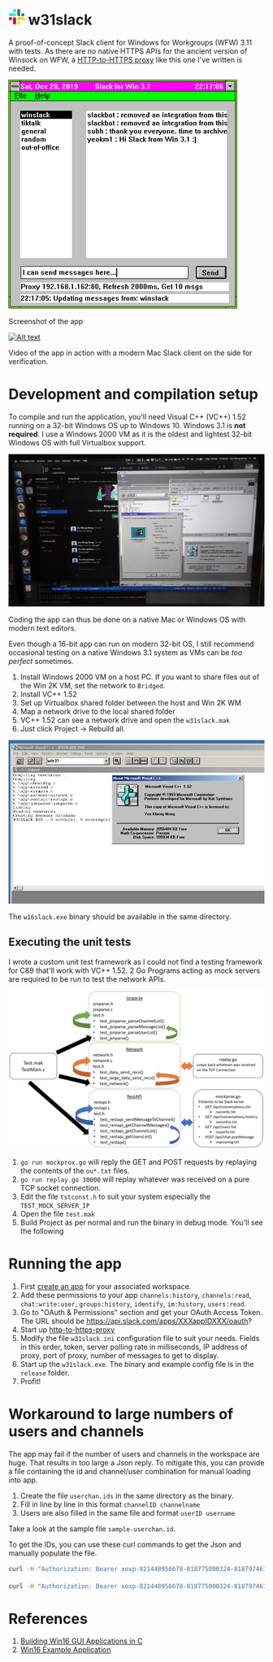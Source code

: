 # ![icon](images/icon.png) w31slack
A proof-of-concept Slack client for Windows for Workgroups (WFW) 3.11 with tests. As there are no native HTTPS APIs for the ancient version of Winsock on WFW, a [HTTP-to-HTTPS proxy](https://github.com/yeokm1/http-to-https-proxy) like this one I've written is needed.

![Screen](images/wfwslack-shot.png)

Screenshot of the app

[![Alt text](https://img.youtube.com/vi/vuofFUCo2Qc/0.jpg)](https://www.youtube.com/watch?v=vuofFUCo2Qc)

Video of the app in action with a modern Mac Slack client on the side for verification.

# Development and compilation setup

To compile and run the application, you'll need Visual C++ (VC++) 1.52 running on a 32-bit Windows OS up to Windows 10. Windows 3.1 is **not required**. I use a Windows 2000 VM as it is the oldest and lightest 32-bit Windows OS with full Virtualbox support. 

![Screen](images/wfwslack-mac2kvm.jpg)

Coding the app can thus be done on a native Mac or Windows OS with modern text editors.

Even though a 16-bit app can run on modern 32-bit OS, I still recommend occasional testing on a native Windows 3.1 system as VMs can be *too perfect* sometimes.

1. Install Windows 2000 VM on a host PC. If you want to share files out of the Win 2K VM, set the network to `Bridged`.
2. Install VC++ 1.52
3. Set up Virtualbox shared folder between the host and Win 2K WM
4. Map a network drive to the local shared folder
5. VC++ 1.52 can see a network drive and open the `w31slack.mak`
6. Just click Project -> Rebuild all.

![Screen](images/wfwslack-compile.png)

The `w16slack.exe` binary should be available in the same directory.

## Executing the unit tests

I wrote a custom unit test framework as I could not find a testing framework for C89 that'll work with VC++ 1.52. 2 Go Programs acting as mock servers are required to be run to test the network APIs.

![Screen](images/wfwslack-test-setup.png)

1. `go run mockprox.go` will reply the GET and POST requests by replaying the contents of the `ou*.txt` files.
2. `go run replay.go 30000` will replay whatever was received on a pure TCP socket connection. 
3. Edit the file `tstconst.h` to suit your system especially the `TEST_MOCK_SERVER_IP`
4. Open the file `test.mak`
5. Build Project as per normal and run the binary in debug mode. You'll see the following

# Running the app

1. First [create an app](https://api.slack.com/apps/new) for your associated workspace.
2. Add these permissions to your app `channels:history`, `channels:read`, `chat:write:user`, `groups:history`, `identify`, `im:history`, `users:read`.
3. Go to "OAuth & Permissions" section and get your OAuth Access Token. The URL should be https://api.slack.com/apps/XXXappIDXXX/oauth?
4. Start up [http-to-https-proxy](https://github.com/yeokm1/http-to-https-proxy)
4. Modify the file `w31slack.ini` configuration file to suit your needs. Fields in this order, token, server polling rate in milliseconds, IP address of proxy, port of proxy, number of messages to get to display.
5. Start up the `w31slack.exe`. The binary and example config file is in the `release` folder.
6. Profit!

# Workaround to large numbers of users and channels

The app may fail if the number of users and channels in the workspace are huge. That results in too large a Json reply. To mitigate this, you can provide a file containing the id and channel/user combination for manual loading into app.

1. Create the file `userchan.ids` in the same directory as the binary.
2. Fill in line by line in this format `channelID channelname`
3. Users are also filled in the same file and format `userID username`

Take a look at the sample file `sample-userchan.id`.

To get the IDs, you can use these curl commands to get the Json and manually populate the file.

```bash
curl -H "Authorization: Bearer xoxp-821448956678-818775000324-818797461140-4d175b4e14b948d630f195e51478bb0e" -X GET "https://slack.com/api/conversations.list"

curl -H "Authorization: Bearer xoxp-821448956678-818775000324-818797461140-4d175b4e14b948d630f195e51478bb0e" -X GET "https://slack.com/api/users.list"
```

# References
1. [Building Win16 GUI Applications in C](http://www.transmissionzero.co.uk/computing/win16-apps-in-c/)
2. [Win16 Example Application](https://github.com/TransmissionZero/Win16-Example-Application)